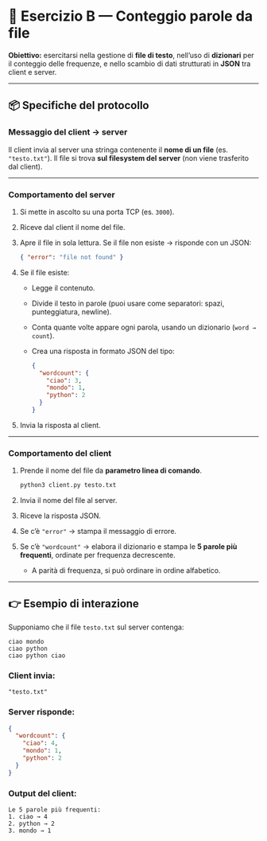 # 🔹 Esercizio B — Conteggio parole da file

**Obiettivo:** esercitarsi nella gestione di **file di testo**, nell’uso di **dizionari** per il conteggio delle frequenze, e nello scambio di dati strutturati in **JSON** tra client e server.

---

## 📦 Specifiche del protocollo

### Messaggio del client → server

Il client invia al server una stringa contenente il **nome di un file** (es. `"testo.txt"`).
Il file si trova **sul filesystem del server** (non viene trasferito dal client).

---

### Comportamento del server

1. Si mette in ascolto su una porta TCP (es. `3000`).
2. Riceve dal client il nome del file.
3. Apre il file in sola lettura. Se il file non esiste → risponde con un JSON:

   ```json
   { "error": "file not found" }
   ```
4. Se il file esiste:

   * Legge il contenuto.
   * Divide il testo in parole (puoi usare come separatori: spazi, punteggiatura, newline).
   * Conta quante volte appare ogni parola, usando un dizionario (`word → count`).
   * Crea una risposta in formato JSON del tipo:

     ```json
     {
       "wordcount": {
         "ciao": 3,
         "mondo": 1,
         "python": 2
       }
     }
     ```
5. Invia la risposta al client.

---

### Comportamento del client

1. Prende il nome del file da **parametro linea di comando**.

   ```bash
   python3 client.py testo.txt
   ```
2. Invia il nome del file al server.
3. Riceve la risposta JSON.
4. Se c’è `"error"` → stampa il messaggio di errore.
5. Se c’è `"wordcount"` → elabora il dizionario e stampa le **5 parole più frequenti**, ordinate per frequenza decrescente.

   * A parità di frequenza, si può ordinare in ordine alfabetico.

---

## 👉 Esempio di interazione

Supponiamo che il file `testo.txt` sul server contenga:

```
ciao mondo
ciao python
ciao python ciao
```

### Client invia:

```
"testo.txt"
```

### Server risponde:

```json
{
  "wordcount": {
    "ciao": 4,
    "mondo": 1,
    "python": 2
  }
}
```

### Output del client:

```
Le 5 parole più frequenti:
1. ciao → 4
2. python → 2
3. mondo → 1
```

